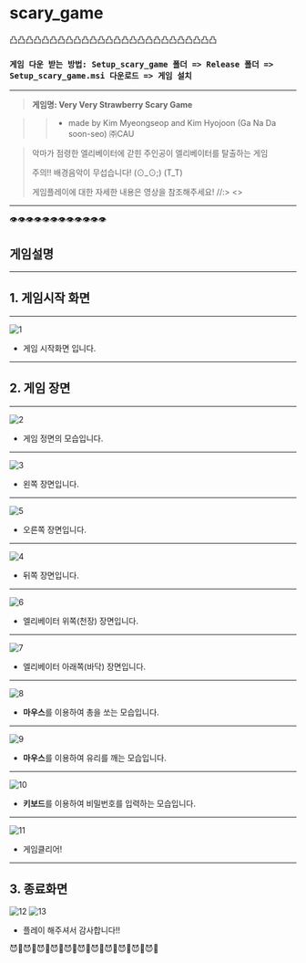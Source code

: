 # scary_game

凸凸凸凸凸凸凸凸凸凸凸凸凸凸凸凸凸凸凸凸凸凸凸凸凸凸

### ```게임 다운 받는 방법: Setup_scary_game 폴더 => Release 폴더 => Setup_scary_game.msi 다운로드 => 게임 설치```

---




> **게임명: Very Very Strawberry Scary Game**

 >> + made by Kim Myeongseop and Kim Hyojoon (Ga Na Da soon-seo) ㈜CAU

>
> 악마가 점령한 엘리베이터에 갇힌 주인공이 엘리베이터를 탈출하는 게임
>
> 주의!! 배경음악이 무섭습니다! (⊙_⊙;) (T_T) 
>
> 게임플레이에 대한 자세한 내용은 영상을 참조해주세요!
>//:>  <URL><>
  
---
👁👁👁👁👁👁👁👁👁👁👁👁
  
## **게임설명**
  
  ---
  
  
  ## 1. 게임시작 화면
  ----
![1](https://user-images.githubusercontent.com/81074212/121006547-f6edcc00-c7cb-11eb-9dd6-ce7c5e5533c7.png)
  + 게임 시작화면 입니다.

  
  ---
  
  ## 2. 게임 장면
  ----
 ![2](https://user-images.githubusercontent.com/81074212/121006618-0bca5f80-c7cc-11eb-8d1f-21635dda90cf.png)
  + 게임 정면의 모습입니다.
  
  ---
  
  ![3](https://user-images.githubusercontent.com/81074212/121006691-23a1e380-c7cc-11eb-926c-f38dfd4cef48.png)
  + 왼쪽 장면입니다.
  
  ---
  
  ![5](https://user-images.githubusercontent.com/81074212/121006878-5ba92680-c7cc-11eb-81ec-42e2d1175355.png)
  + 오른쪽 장면입니다.
  
  ---
  
  ![4](https://user-images.githubusercontent.com/81074212/121006927-69f74280-c7cc-11eb-9b16-0a09088de717.png)
  + 뒤쪽 장면입니다.
  
  ---
  
  ![6](https://user-images.githubusercontent.com/81074212/121006951-7085ba00-c7cc-11eb-94ce-e766078f6705.png)
  + 엘리베이터 위쪽(천장) 장면입니다.
  
  ---
  
  ![7](https://user-images.githubusercontent.com/81074212/121006962-754a6e00-c7cc-11eb-9c93-4d27fe5c608b.png)
  + 엘리베이터 아래쪽(바닥) 장면입니다.
  
  ---
  
  ![8](https://user-images.githubusercontent.com/81074212/121007016-885d3e00-c7cc-11eb-8ff4-ee271c7a44f2.png)
  + **마우스**를 이용하여 총을 쏘는 모습입니다.
  
  ---
  
  ![9](https://user-images.githubusercontent.com/81074212/121007051-9317d300-c7cc-11eb-8c0e-2bd003e0ff79.png)
  + **마우스**를 이용하여 유리를 깨는 모습입니다.
  
  ---
  
  ![10](https://user-images.githubusercontent.com/81074212/121007081-9ca13b00-c7cc-11eb-9dd8-449b4d0ca542.png)
  + **키보드**를 이용하여 비밀번호를 입력하는 모습입니다.
  
  ---
  
  ![11](https://user-images.githubusercontent.com/81074212/121007183-b5a9ec00-c7cc-11eb-8ba0-320fa15071db.png)
  + 게임클리어!
  
  ---
  
  ## 3. 종료화면
  
  ![12](https://user-images.githubusercontent.com/81074212/121008036-7c25b080-c7cd-11eb-899c-ed4f243eb511.png)
![13](https://user-images.githubusercontent.com/81074212/121008046-7def7400-c7cd-11eb-9c0c-cc6641f83a79.png)

  + 플레이 해주셔서 감사합니다!!


  
😈👾😈👾😈👾😈👾😈👾😈👾😈👾😈👾😈👾😈👾😈👾
